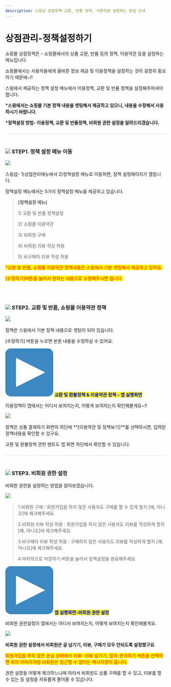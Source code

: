 ```yaml
---
description: 스윙샵 상점정책-교환, 반품 정책, 이용약관 설정하는 방법 안내
---
```


# 상점관리-정책설정하기

쇼핑몰 상점정책은 – 쇼핑몰에서의 상품 교환, 반품 등의 정책, 이용약관 등을 설정하는 메뉴입니다.

쇼핑몰에서는 사용자들에게 올바른 정보 제공 및 이용정책을 설정하는 것이 굉장히 중요하기 때문에\~!!

스윙에서 제공하는 정책 설정 메뉴에서  이용정책, 교환 및 반품 정책을 설정해주여셔야 합니다.&#x20;

**\*스윙에서는 쇼핑몰 기본 정책 내용을 셋팅해서 제공하고 있으니, 내용을 수정해서 사용하시기 바랍니다.**&#x20;

**\*정책설정 방법- 이용정책, 교환 및 반품정책, 비회원 권한 설정을 알려드리겠습니다.**

![](<../../.gitbook/assets/구분선 (1) (1).PNG>)

### ![](https://wp.swing2app.co.kr/wp-content/uploads/2020/04/%EB%8B%A8%EB%9D%BD1-1.png) **STEP1.** **정책 설정 메뉴 이동**

![](https://wp.swing2app.co.kr/wp-content/uploads/2018/11/%EC%A0%95%EC%B1%85%EC%84%A4%EC%A0%95.png)

스윙샵- 1)상점관리메뉴에서 2)정책설정 메뉴로 이동하면, 정책 설정페이지가 열립니다.

정책설정 메뉴에서는 5가지 정책설정 메뉴를 제공하고 있습니다.

> **\[정책설정 메뉴]**
>
> 1\) 교환 및 반품 정책설정
>
> 2\) 쇼핑몰 이용약관
>
> 3\) 비회원 구매
>
> 4\) 비회원 리뷰 작성 허용
>
> 5\) 비구매자 리뷰 작성 허용

<mark style="color:red;">\*교환 및 반품, 쇼핑몰 이용약관 정책내용은 스윙에서 기본 셋팅해서 제공하고 있어요.</mark>

<mark style="color:red;">\[수정하기]버튼을 눌러서 원하는 내용으로 수정해주시면 됩니다.</mark>

![](<../../.gitbook/assets/구분선 (1) (1).PNG>)

### ![](https://wp.swing2app.co.kr/wp-content/uploads/2020/04/%EB%8B%A8%EB%9D%BD1-1.png) **STEP2. 교환 및 반품, 쇼핑몰 이용약관 정책**

![](https://wp.swing2app.co.kr/wp-content/uploads/2018/11/%EC%8A%A4%EC%9C%99%EC%83%B5-%EC%A0%95%EC%B1%85%EC%84%A4%EC%A0%952.png)

정책은 스윙에서 기본 정책 내용으로 셋팅이 되어 있습니다.

\[수정하기] 버튼을 누르면 본문 내용을 수정하실 수 있어요.



<img src="../../.gitbook/assets/image (7).png" alt="" data-size="line"> <mark style="color:blue;">**교환 및 환불정책 & 이용약관 정책 – 앱 실행화면**</mark>

이용정책이 앱에서는 어디서 보여지는지, 어떻게 보여지는지 확인해볼게요\~!!

![](https://wp.swing2app.co.kr/wp-content/uploads/2018/11/%EC%8A%A4%EC%9C%99%EC%83%B5-%EC%A0%95%EC%B1%85%EC%84%A4%EC%A0%95-%EC%9D%B4%EC%9A%A9%EC%95%BD%EA%B4%80.png)

정책은 상품 결재하기 화면의 하단에 **\[이용약관 및 정책보기]**를 선택하시면, 입력된 정책내용을 확인할 수 있구요.

교환 및 환불정책 관련 멘트도 앱 화면 하단에서 확인할 수 있습니다.

![](<../../.gitbook/assets/구분선 (1) (1).PNG>)

### ![](https://wp.swing2app.co.kr/wp-content/uploads/2020/04/%EB%8B%A8%EB%9D%BD1-1.png) **STEP3. 비회원 권한 설정**

비회원 권한을 설정하는 방법을 알아보겠습니다.

![](https://wp.swing2app.co.kr/wp-content/uploads/2018/11/%EC%8A%A4%EC%9C%99%EC%83%B5-%EC%A0%95%EC%B1%85%EC%84%A4%EC%A0%953.png)

> 1.비회원 구매 : 회원가입을 하지 않은 사용자도 구매를 할 수 있게 할지 \[예, 아니오]에 체크해주세요.
>
> 2.비회원 리뷰 작성 허용 : 회원가입을 하지 않은 사용자도 리뷰를 작성하게 할지 \[예, 아니오]에 체크해주세요.
>
> 3.비구매자 리뷰 작성 허용 : 구매하지 않은 사용자도 리뷰를 작성하게 할지 \[예, 아니오]에 체크해주세요.
>
> 4.마지막으로 저장하기 버튼을 눌러서 정책설정을 완료해주세요.



<img src="../../.gitbook/assets/image (7).png" alt="" data-size="line"> <mark style="color:blue;">**앱 실행화면-비회원 권한 설정**</mark>

비회원 권한설정이 앱에서는 어디서 보여지는지, 어떻게 보여지는지 확인해볼게요.

![](https://wp.swing2app.co.kr/wp-content/uploads/2018/11/%EC%8A%A4%EC%9C%99%EC%83%B5-%EC%A0%95%EC%B1%85%EC%84%A4%EC%A0%95-%EB%B9%84%ED%9A%8C%EC%9B%90%EA%B6%8C%ED%95%9C.png)

**비회원 권한 설정에서 비회원은 글 남기기, 리뷰, 구매가 모두 안되도록 설정했구요**.

<mark style="color:red;">회원가입을 하지 않은 손님 상태에서 리뷰- 리뷰 남기기, 질의-문의하기 버튼을 선택하면 위의 이미지저럼 비회원은 접근할 수 없다는 메시지창이 뜹니다.</mark>

권한 설정을 어떻게 체크하느냐에 따라서 비회원도 상품 구매를 할 수 있고, 리뷰를 할 수 있는 등 설정을 자유롭게 풀어줄 수 있습니다.

